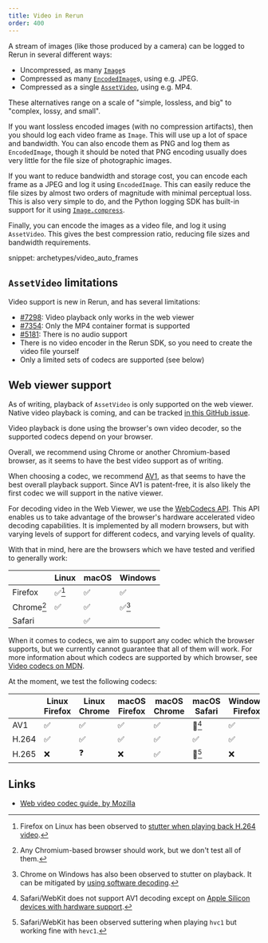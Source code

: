 ```yaml
---
title: Video in Rerun
order: 400
---
```


A stream of images (like those produced by a camera) can be logged to Rerun in several different ways:

* Uncompressed, as many [`Image`](../reference/types/archetypes/image.md)s
* Compressed as many [`EncodedImage`](../reference/types/archetypes/encoded_image.md)s, using e.g. JPEG.
* Compressed as a single [`AssetVideo`](../reference/types/archetypes/asset_video.md), using e.g. MP4.

These alternatives range on a scale of "simple, lossless, and big" to "complex, lossy, and small".

If you want lossless encoded images (with no compression artifacts), then you should log each video frame as `Image`.
This will use up a lot of space and bandwidth. You can also encode them as PNG and log them as `EncodedImage`,
though it should be noted that PNG encoding usually does very little for the file size of photographic images.

If you want to reduce bandwidth and storage cost, you can encode each frame as a JPEG and log it using `EncodedImage`. This can easily reduce the file sizes by almost two orders of magnitude with minimal perceptual loss.
This is also very simple to do, and the Python logging SDK has built-in support for it using [`Image.compress`](https://ref.rerun.io/docs/python/0.18.2/common/archetypes/#rerun.archetypes.Image.compress).

Finally, you can encode the images as a video file, and log it using `AssetVideo`.
This gives the best compression ratio, reducing file sizes and bandwidth requirements.

snippet: archetypes/video_auto_frames

## `AssetVideo` limitations
Video support is new in Rerun, and has several limitations:

* [#7298](https://github.com/rerun-io/rerun/issues/7298): Video playback only works in the web viewer
* [#7354](https://github.com/rerun-io/rerun/issues/7354): Only the MP4 container format is supported
* [#5181](https://github.com/rerun-io/rerun/issues/5181): There is no audio support
* There is no video encoder in the Rerun SDK, so you need to create the video file yourself
* Only a limited sets of codecs are supported (see below)

## Web viewer support
As of writing, playback of `AssetVideo` is only supported on the web viewer.
Native video playback is coming, and can be tracked [in this GitHub issue](https://github.com/rerun-io/rerun/issues/7298).

Video playback is done using the browser's own video decoder, so the supported codecs depend on your browser.

Overall, we recommend using Chrome or another Chromium-based browser, as it seems to have the best video support as of writing.

When choosing a codec, we recommend [AV1](https://developer.mozilla.org/en-US/docs/Web/Media/Formats/Video_codecs#av1), as that seems to have the best overall playback support. Since AV1 is patent-free, it is also likely the first codec we will support in the native viewer.

For decoding video in the Web Viewer, we use the [WebCodecs API](https://developer.mozilla.org/en-US/docs/Web/API/WebCodecs_API).
This API enables us to take advantage of the browser's hardware accelerated video decoding capabilities.
It is implemented by all modern browsers, but with varying levels of support for different codecs, and varying levels of quality.

With that in mind, here are the browsers which we have tested and verified to generally work:

|            | Linux  | macOS | Windows |
| ---------- | ------ | ----- | ------- |
| Firefox    | ✅[^1] | ✅    | ✅      |
| Chrome[^2] | ✅     | ✅    | ✅[^3]  |
| Safari     |        | ✅    |         |

[^1]: Firefox on Linux has been observed to [stutter when playing back H.264 video](https://github.com/rerun-io/rerun/issues/7532).
[^2]: Any Chromium-based browser should work, but we don't test all of them.
[^3]: Chrome on Windows has also been observed to stutter on playback. It can be mitigated by [using software decoding](https://rerun.io/docs/getting-started/troubleshooting#video-stuttering).

When it comes to codecs, we aim to support any codec which the browser supports, but
we currently cannot guarantee that all of them will work. For more information about
which codecs are supported by which browser, see [Video codecs on MDN](https://developer.mozilla.org/en-US/docs/Web/Media/Formats/Video_codecs#codec_details).

At the moment, we test the following codecs:

|           | Linux Firefox | Linux Chrome | macOS Firefox | macOS Chrome | macOS Safari | Windows Firefox | Windows Chrome |
| --------- | ------------- | ------------ | ------------- | ------------ | ------------ | --------------- | -------------- |
| AV1       | ✅            | ✅           | ✅           | ✅           | 🚧[^4]       | ✅             | ✅            |
| H.264     | ✅            | ✅           | ✅           | ✅           | ✅           | ✅             | ✅            |
| H.265     | ❌            | ❓           | ❌           | ✅           | 🚧[^6]       | ❌             | ❓            |
 
[^4]: Safari/WebKit does not support AV1 decoding except on [Apple Silicon devices with hardware support](https://webkit.org/blog/14445/webkit-features-in-safari-17-0/).
[^5]: Firefox does not support H.265 decoding on any platform.
[^6]: Safari/WebKit has been observed suttering when playing `hvc1` but working fine with `hevc1`.


## Links
* [Web video codec guide, by Mozilla](https://developer.mozilla.org/en-US/docs/Web/Media/Formats/Video_codecs)
